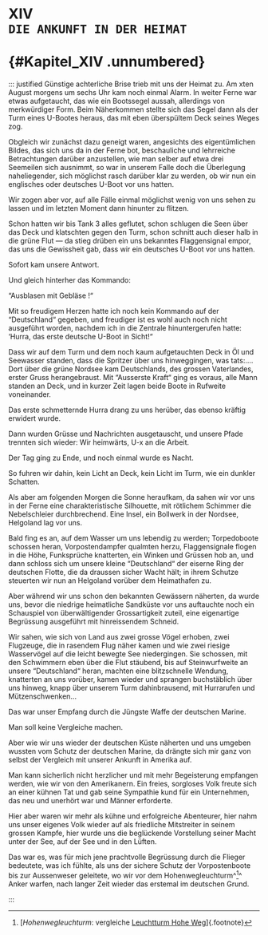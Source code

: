 # XIV&nbsp;<br />**`DIE ANKUNFT IN DER HEIMAT`**<br /><br /> {#Kapitel_XIV .unnumbered}

::: justified
Günstige achterliche Brise trieb mit uns der Heimat zu. Am xten August morgens
um sechs Uhr kam noch einmal Alarm. In weiter Ferne war etwas aufgetaucht,
das wie ein Bootssegel aussah, allerdings von merkwürdiger Form. Beim Näherkommen
stellte sich das Segel dann als der Turm eines U-Bootes heraus, das mit eben
überspültem Deck seines Weges zog.

Obgleich wir zunächst dazu geneigt waren, angesichts des eigentümlichen Bildes,
das sich uns da in der Ferne bot, beschauliche und lehrreiche Betrachtungen
darüber anzustellen, wie man selber auf etwa drei Seemeilen sich ausnimmt, so
war in unserem Falle doch die Überlegung naheliegender, sich möglichst rasch
darüber klar zu werden, ob wir nun ein englisches oder deutsches U-Boot vor
uns hatten.

Wir zogen aber vor, auf alle Fälle einmal möglichst wenig von uns sehen zu
lassen und im letzten Moment dann hinunter zu flitzen.

Schon hatten wir bis Tank 3 alles geflutet, schon schlugen die Seen über das
Deck und klatschten gegen den Turm, schon schnitt auch dieser halb in die grüne
Flut — da stieg drüben ein uns bekanntes Flaggensignal empor, das uns die
Gewissheit gab, dass wir ein deutsches U-Boot vor uns hatten.

Sofort kam unsere Antwort.

Und gleich hinterher das Kommando:

“Ausblasen mit Gebläse !“

Mit so freudigem Herzen hatte ich noch kein Kommando auf der “Deutschland“ gegeben,
und freudiger ist es wohl auch noch nicht ausgeführt worden, nachdem ich in die
Zentrale hinuntergerufen hatte: ‘Hurra, das erste deutsche U-Boot in Sicht!“

Dass wir auf dem Turm und dem noch kaum aufgetauchten Deck in Öl und Seewasser
standen, dass die Spritzer über uns hinweggingen, was tats:.... Dort über die
grüne Nordsee kam Deutschlands, des grossen Vaterlandes, erster Gruss herangebraust.
Mit “Ausserste Kraft“ ging es voraus, alle Mann standen an Deck, und in kurzer
Zeit lagen beide Boote in Rufweite voneinander.

Das erste schmetternde Hurra drang zu uns herüber, das ebenso kräftig
erwidert wurde.

Dann wurden Grüsse und Nachrichten ausgetauscht, und unsere Pfade trennten sich
wieder: Wir heimwärts, U-x an die Arbeit.

Der Tag ging zu Ende, und noch einmal wurde es Nacht.

So fuhren wir dahin, kein Licht an Deck, kein Licht im Turm, wie ein
dunkler Schatten.

Als aber am folgenden Morgen die Sonne heraufkam, da sahen wir vor uns in der
Ferne eine charakteristische Silhouette, mit rötlichem Schimmer die Nebelschleier
durchbrechend. Eine Insel, ein Bollwerk in der Nordsee, Helgoland lag vor uns.

Bald fing es an, auf dem Wasser um uns lebendig zu werden; Torpedoboote schossen
heran, Vorpostendampfer qualmten herzu, Flaggensignale flogen in die Höhe,
Funksprüche knatterten, ein Winken und Grüssen hob an, und dann schloss sich um
unsere kleine “Deutschland“ der eiserne Ring der deutschen Flotte, die da
draussen sicher Wacht hält; in ihrem Schutze steuerten wir nun an Helgoland
vorüber dem Heimathafen zu.

Aber während wir uns schon den bekannten Gewässern näherten, da wurde uns, bevor
die niedrige heimatliche Sandküste vor uns auftauchte noch ein Schauspiel von
überwältigender Grossartigkeit zuteil, eine eigenartige Begrüssung ausgeführt mit
hinreissendem Schneid.

Wir sahen, wie sich von Land aus zwei grosse Vögel erhoben, zwei Flugzeuge, die
in rasendem Flug näher kamen und wie zwei riesige Wasservögel auf die leicht
bewegte See niedergingen. Sie schossen, mit den Schwimmern eben über die Flut
stäubend, bis auf Steinwurfweite an unsere “Deutschland“ heran, machten eine
blitzschnelle Wendung, knatterten an uns vorüber, kamen wieder und sprangen
buchstäblich über uns hinweg, knapp über unserem Turm dahinbrausend, mit
Hurrarufen und Mützenschwenken...

Das war unser Empfang durch die Jüngste Waffe der deutschen Marine.

Man soll keine Vergleiche machen.

Aber wie wir uns wieder der deutschen Küste näherten und uns umgeben wussten vom
Schutz der deutschen Marine, da drängte sich mir ganz von selbst der Vergleich
mit unserer Ankunft in Amerika auf.

Man kann sicherlich nicht herzlicher und mit mehr Begeisterung empfangen werden,
wie wir von den Amerikanern. Ein freies, sorgloses Volk freute sich an einer
kühnen Tat und gab seine Sympathie kund
für ein Unternehmen, das neu und unerhört war und Männer erforderte.

Hier aber waren wir mehr als kühne und erfolgreiche Abenteurer, hier nahm uns
unser eigenes Volk wieder auf als friedliche Mitstreiter in seinem grossen
Kampfe, hier wurde uns die beglückende Vorstellung seiner Macht unter der See,
auf der See und in den Lüften.

Das war es, was für mich jene prachtvolle Begrüssung durch die Flieger bedeutete,
was ich fühlte, als uns der sichere Schutz der Vorpostenboote bis zur Aussenweser
geleitete, wo wir vor dem Hohenwegleuchturm^[^1400]^ Anker warfen, nach langer
Zeit wieder das  erstemal im deutschen Grund.

:::


[^1400]: [*Hohenwegleuchturm*: vergleiche [Leuchtturm Hohe Weg](https://de.wikipedia.org/wiki/Leuchtturm_Hohe_Weg)]{.footnote}
